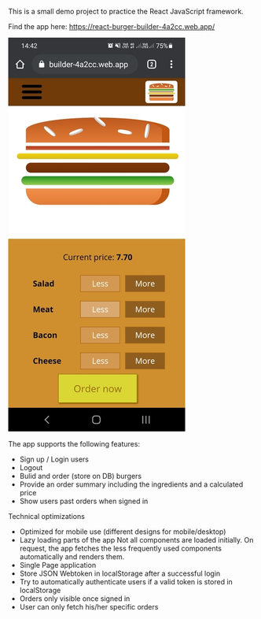 This is a small demo project to practice the React JavaScript framework.

Find the app here: https://react-burger-builder-4a2cc.web.app/

![App preview](https://github.com/RapTho/ReactDemoBurgerApp/blob/main/readme_image.jpg)

The app supports the following features:
- Sign up / Login users
- Logout
- Bulid and order (store on DB) burgers
- Provide an order summary including the ingredients and a calculated price
- Show users past orders when signed in

Technical optimizations
- Optimized for mobile use (different designs for mobile/desktop)
- Lazy loading parts of the app
  Not all components are loaded initially. On request, the app fetches the less frequently used components automatically and renders them.
- Single Page application
- Store JSON Webtoken in localStorage after a successful login
- Try to automatically authenticate users if a valid token is stored in localStorage
- Orders only visible once signed in
- User can only fetch his/her specific orders
